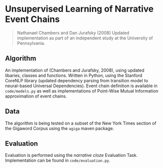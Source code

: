 # Unsupervised Learning of Narrative Event Chains
> Nathanael Chambers and Dan Jurafsky (2008)
Updated implementation as part of an independent study at the University of Pennsylvania.

## Algorithm
An implementation of (Chambers and Jurafsky, 2008), using updated libaries, classes and functions. Written in Python, using the Stanford CoreNLP library (updated dependency parsing from transition model to neural-based Universal Dependencies). Event chain definition is available in `code/models.py` as well as implementations of Point-Wise Mutual Information approximation of event chains.

## Data
The algorithm is being tested on a subset of the New York Times section of the Gigaword Corpus using the `agiga` maven package.

## Evaluation
Evaluation is performed using the *narrative cloze* Evaluation Task. Implementation can be found in `code/evaluation.py`.
